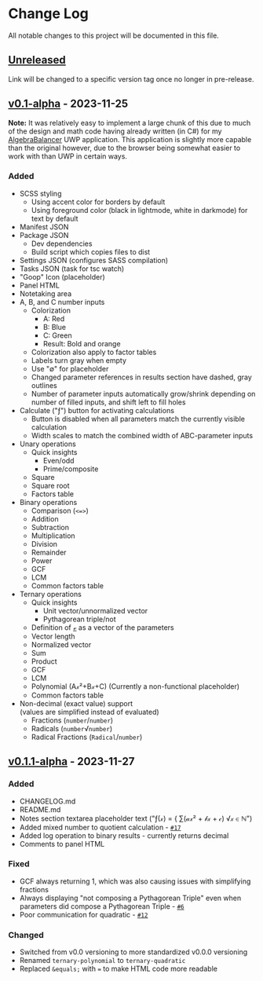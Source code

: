 # Change Log
All notable changes to this project will be documented in this file.

## [Unreleased](https://github.com/HenryWilder/amitygxmod-calculator/compare/659da2f...HEAD)
Link will be changed to a specific version tag once no longer in pre-release.

## [v0.1-alpha](https://github.com/HenryWilder/amitygxmod-calculator/compare/659da2f...v0.1-alpha) - 2023-11-25
**Note:** It was relatively easy to implement a large chunk of this due to much of the design and math code having already written (in C#) for my [AlgebraBalancer](https://github.com/HenryWilder/AlgebraBalancer) UWP application. This application is slightly more capable than the original however, due to the browser being somewhat easier to work with than UWP in certain ways.
### Added
- SCSS styling
  - Using accent color for borders by default
  - Using foreground color (black in lightmode, white in darkmode) for text by default
- Manifest JSON
- Package JSON
  - Dev dependencies
  - Build script which copies files to dist
- Settings JSON (configures SASS compilation)
- Tasks JSON (task for tsc watch)
- "Goop" Icon (placeholder)
- Panel HTML
- Notetaking area
- A, B, and C number inputs
  - Colorization
    - A: Red
    - B: Blue
    - C: Green
    - Result: Bold and orange
  - Colorization also apply to factor tables
  - Labels turn gray when empty
  - Use "&empty;" for placeholder
  - Changed parameter references in results section have dashed, gray outlines
  - Number of parameter inputs automatically grow/shrink depending on number of filled inputs, and shift left to fill holes
- Calculate ("&fnof;") button for activating calculations
  - Button is disabled when all parameters match the currently visible calculation
  - Width scales to match the combined width of ABC-parameter inputs
- Unary operations
  - Quick insights
    - Even/odd
    - Prime/composite
  - Square
  - Square root
  - Factors table
- Binary operations
  - Comparison (`<=>`)
  - Addition
  - Subtraction
  - Multiplication
  - Division
  - Remainder
  - Power
  - GCF
  - LCM
  - Common factors table
- Ternary operations
  - Quick insights
    - Unit vector/unnormalized vector
    - Pythagorean triple/not
  - Definition of <u>&vscr;</u> as a vector of the parameters
  - Vector length
  - Normalized vector
  - Sum
  - Product
  - GCF
  - LCM
  - Polynomial (A&xscr;&sup2;+B&xscr;+C) (Currently a non-functional placeholder)
  - Common factors table
- Non-decimal (exact value) support \
  (values are simplified instead of evaluated)
  - Fractions (`number`/`number`)
  - Radicals (`number`&Sqrt;`number`)
  - Radical Fractions (`Radical`/`number`)

## [v0.1.1-alpha](https://github.com/HenryWilder/amitygxmod-calculator/compare/v0.1-alpha...v0.1.1-alpha) - 2023-11-27
### Added
- CHANGELOG.md
- README.md
- Notes section textarea placeholder text ("&fnof;(&xscr;) = &lbrace; &Sum;(&ascr;&xscr;&sup2; + &bscr;&xscr; + &cscr;)  &Sqrt;&xscr; &in; &Nopf;")
- Added mixed number to quotient calculation - [`#17`](https://github.com/HenryWilder/amitygxmod-calculator/issues/17)
- Added log operation to binary results - currently returns decimal
- Comments to panel HTML
### Fixed
- GCF always returning 1, which was also causing issues with simplifying fractions
- Always displaying "not composing a Pythagorean Triple" even when parameters did compose a Pythagorean Triple - [`#6`](https://github.com/HenryWilder/amitygxmod-calculator/issues/6)
- Poor communication for quadratic - [`#12`](https://github.com/HenryWilder/amitygxmod-calculator/issues/12)
### Changed
- Switched from v0.0 versioning to more standardized v0.0.0 versioning
- Renamed `ternary-polynomial` to `ternary-quadratic`
- Replaced `&equals;` with `=` to make HTML code more readable
